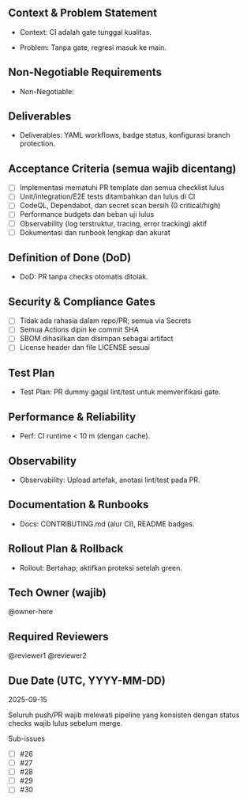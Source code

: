 <!-- AUTO:ENTERPRISE_TEMPLATE_V1 BEGIN -->
<!-- epic:#83 domain:2:Standarisasi CI/CD di GitHub Actions (build, lint, test, security) generated:2025-08-23T16:29:13.294Z -->
## Context & Problem Statement
- Context: CI adalah gate tunggal kualitas.

- Problem: Tanpa gate, regresi masuk ke main.

## Non-Negotiable Requirements
- Non-Negotiable:

## Deliverables
- Deliverables: YAML workflows, badge status, konfigurasi branch protection.

## Acceptance Criteria (semua wajib dicentang)
- [ ] Implementasi mematuhi PR template dan semua checklist lulus
- [ ] Unit/integration/E2E tests ditambahkan dan lulus di CI
- [ ] CodeQL, Dependabot, dan secret scan bersih (0 critical/high)
- [ ] Performance budgets dan beban uji lulus
- [ ] Observability (log terstruktur, tracing, error tracking) aktif
- [ ] Dokumentasi dan runbook lengkap dan akurat

## Definition of Done (DoD)
- DoD: PR tanpa checks otomatis ditolak.

## Security & Compliance Gates
- [ ] Tidak ada rahasia dalam repo/PR; semua via Secrets
- [ ] Semua Actions dipin ke commit SHA
- [ ] SBOM dihasilkan dan disimpan sebagai artifact
- [ ] License header dan file LICENSE sesuai

## Test Plan
- Test Plan: PR dummy gagal lint/test untuk memverifikasi gate.

## Performance & Reliability
- Perf: CI runtime < 10 m (dengan cache).

## Observability
- Observability: Upload artefak, anotasi lint/test pada PR.

## Documentation & Runbooks
- Docs: CONTRIBUTING.md (alur CI), README badges.

## Rollout Plan & Rollback
- Rollout: Bertahap; aktifkan proteksi setelah green.

## Tech Owner (wajib)
@owner-here

## Required Reviewers
@reviewer1 @reviewer2

## Due Date (UTC, YYYY-MM-DD)
2025-09-15
<!-- AUTO:ENTERPRISE_TEMPLATE_V1 END -->

Seluruh push/PR wajib melewati pipeline yang konsisten dengan status checks wajib lulus sebelum merge.

Sub-issues
- [ ] #26
- [ ] #27
- [ ] #28
- [ ] #29
- [ ] #30
